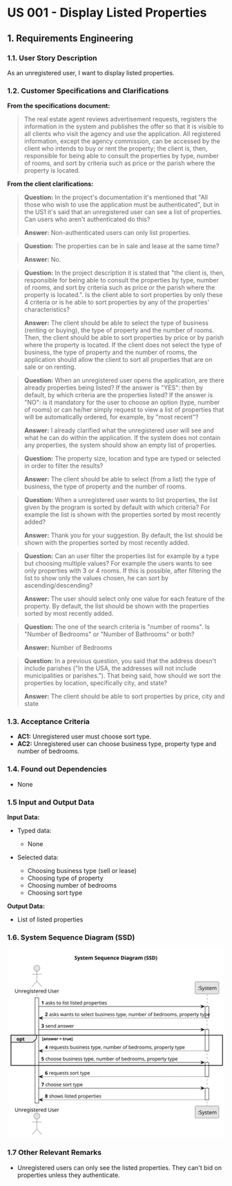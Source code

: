 # US 001 - Display Listed Properties 

## 1. Requirements Engineering


### 1.1. User Story Description


As an unregistered user, I want to display listed properties.


### 1.2. Customer Specifications and Clarifications 


**From the specifications document:**

>	The real estate agent reviews advertisement requests, registers the information in the system and publishes the offer so that it is visible to all clients who visit the agency and use the application. All registered information, except the agency commission, can be accessed by the client who intends to buy or rent the property; the client is, then, responsible for being able to consult the properties by type, number of rooms, and sort by criteria such as price or the parish where the property is located.





**From the client clarifications:**

> **Question:** In the project's documentation it's mentioned that "All those who wish to use the application must be authenticated", but in the US1 it's said that an unregistered user can see a list of properties. Can users who aren't authenticated do this?
>  
> **Answer:** Non-authenticated users can only list properties.


> **Question:** The properties can be in sale and lease at the same time?
>  
> **Answer:** No. 

> **Question:** In the project description it is stated that "the client is, then, responsible for being able to consult the properties by type, number of rooms, and sort by criteria such as price or the parish where the property is located.". Is the client able to sort properties by only these 4 criteria or is he able to sort properties by any of the properties' characteristics?
>
> **Answer:** The client should be able to select the type of business (renting or buying), the type of property and the number of rooms. Then, the client should be able to sort properties by price or by parish where the property is located.
If the client does not select the type of business, the type of property and the number of rooms, the application should allow the client to sort all properties that are on sale or on renting.

> **Question:** When an unregistered user opens the application, are there already properties being listed?
>If the answer is "YES": then by default, by which criteria are the properties listed?
>If the answer is "NO": is it mandatory for the user to choose an option (type, number of rooms) or can he/her simply request to view a list of properties that will be automatically ordered, for example, by "most recent"?
>
> **Answer:** I already clarified what the unregistered user will see and what he can do within the application. If the system does not contain any properties, the system should show an empty list of properties.

> **Question:** The property size, location and type are typed or selected in order to filter the results?
>
> **Answer:** The client should be able to select (from a list) the type of business, the type of property and the number of rooms.

> **Question:** When a unregistered user wants to list properties, the list given by the program is sorted by default with which criteria? For example the list is shown with the properties sorted by most recently added?
>
> **Answer:** Thank you for your suggestion. By default, the list should be shown with the properties sorted by most recently added.

> **Question:**  Can an user filter the properties list for example by a type but choosing multiple values? For example the users wants to see only properties with 3 or 4 rooms. If this is possible, after filtering the list to show only the values chosen, he can sort by ascending/descending?
>
> **Answer:** The user should select only one value for each feature of the property. By default, the list should be shown with the properties sorted by most recently added.

> **Question:**  The one of the search criteria is "number of rooms". Is "Number of Bedrooms" or "Number of Bathrooms" or both?
>
> **Answer:**  Number of Bedrooms

> **Question:** In a previous question, you said that the address doesn't include parishes ("In the USA, the addresses will not include municipalities or parishes."). That being said, how should we sort the properties by location, specifically city, and state?
>
> **Answer:**  The client should be able to sort properties by price, city and state





### 1.3. Acceptance Criteria


* **AC1:** Unregistered user must choose sort type.
* **AC2:** Unregistered user can choose business type, property type and number of bedrooms.

### 1.4. Found out Dependencies


* None


### 1.5 Input and Output Data


**Input Data:**

* Typed data:
	* None
	
* Selected data:
    * Choosing business type (sell or lease)
    * Choosing type of property
    * Choosing number of bedrooms
    * Choosing sort type


**Output Data:**

* List of listed properties

### 1.6. System Sequence Diagram (SSD)

![System Sequence Diagram](./svg/us001-system-sequence-diagram-System_Sequence_Diagram__SSD.svg)

### 1.7 Other Relevant Remarks

* Unregistered users can only see the listed properties. They can't bid on properties unless they authenticate. 